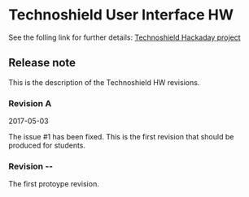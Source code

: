 # Technoshield User Interface HW

See the folling link for further details: [Technoshield Hackaday project](https://hackaday.io/project/21892-technoshield-user-interface)

## Release note

This is the description of the Technoshield HW revisions.

### Revision A

2017-05-03

The issue #1 has been fixed. This is the first revision that should be produced for students.

### Revision --
The first protoype revision.

